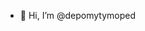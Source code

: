 - 👋 Hi, I’m @depomytymoped

<!---
depomytymoped/depomytymoped is a ✨ special ✨ repository because its `README.md` (this file) appears on your GitHub profile.
You can click the Preview link to take a look at your changes.
--->
